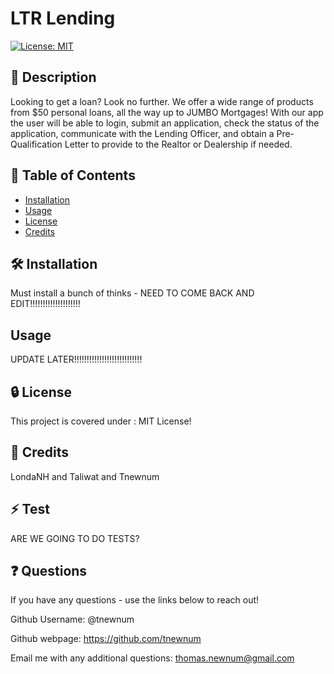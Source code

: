 # LTR Lending

[![License: MIT](https://img.shields.io/badge/License-MIT-yellow.svg)](https://opensource.org/licenses/MIT)

## 📘 Description

Looking to get a loan? Look no further. We offer a wide range of products from $50 personal loans, all the way up to JUMBO Mortgages!  With our app the user will be able to login, submit an application, check the status of the application, communicate with the Lending Officer, and obtain a Pre-Qualification Letter to provide to the Realtor or Dealership if needed.

## 📑 Table of Contents 

- [Installation](#installation)
- [Usage](#usage)
- [License](#license)
- [Credits](#credits)

## 🛠️ Installation 

Must install a bunch of thinks - NEED TO COME BACK AND EDIT!!!!!!!!!!!!!!!!!!!!

## Usage

UPDATE LATER!!!!!!!!!!!!!!!!!!!!!!!!!!!

## 🔒 License

This project is covered under : MIT License!

## 🤝 Credits

LondaNH and Taliwat and Tnewnum

## ⚡ Test

ARE WE GOING TO DO TESTS? 

## ❓ Questions

If you have any questions - use the links below to reach out!

Github Username: @tnewnum

Github webpage: https://github.com/tnewnum

Email me with any additional questions: thomas.newnum@gmail.com
